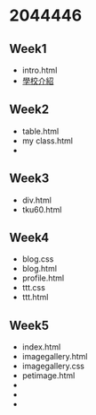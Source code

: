 # 2044446
## Week1
* intro.html
* [學校介紹](http://127.0.0.1:1412/w01/intro.html)


## Week2
* table.html
* my class.html
* 

## Week3
* div.html
* tku60.html

## Week4
* blog.css
* blog.html
*  profile.html
* ttt.css
* ttt.html

## Week5
* index.html
* imagegallery.html
* imagegallery.css
* petimage.html
* 
* 
* 



<!--stackedit_data:
eyJoaXN0b3J5IjpbMTc5MjQ3Mzg2MCw1MDU4NzQ5NTRdfQ==
-->